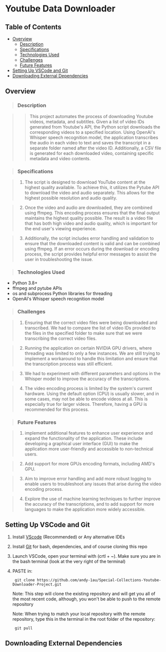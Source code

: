 # Youtube Data Downloader

## Table of Contents
* [Overview](#overview)
    * [Description](#description)
    * [Specifications](#specifications)
    * [Technologies Used](#technologies-used)
    * [Challenges](#challenges)
    * [Future Features](#future-features)
* [Setting Up VSCode and Git](#setting-up-vscode-and-git)
* [Downloading External Dependencies](#downloading-external-dependencies)


## Overview 

>### Description

>> This project automates the process of downloading Youtube videos, metadata, and subtitles. Given a list of video IDs generated from Youtube's API, the Python script downloads the corresponding videos to a specified location. Using OpenAI's Whisper speech recognition model, the application transcribes the audio in each video to text and saves the transcript in a separate folder named after the video ID. Additionally, a CSV file is generated for each downloaded video, containing specific metadata and video contents.

>### Specifications

> 1. The script is designed to download YouTube content at the highest quality available. To achieve this, it utilizes the Pytube API to download the video and audio separately. This allows for the highest possible resolution and audio quality.

> 2. Once the video and audio are downloaded, they are combined using ffmpeg. This encoding process ensures that the final output maintains the highest quality possible. The result is a video file that has both high video and audio quality, which is important for the end user's viewing experience.

> 3. Additionally, the script includes error handling and validation to ensure that the downloaded content is valid and can be combined using ffmpeg. If an error occurs during the download or encoding process, the script provides helpful error messages to assist the user in troubleshooting the issue.

>### Technologies Used

* Python 3.8+ 
* ffmpeg and pytube APIs 
* os and subprocess Python libraries for threading
* OpenAI's Whisper speech recognition model

>### Challenges

>1. Ensuring that the correct video files were being downloaded and transcribed. We had to compare the list of video IDs provided to the files in the specified folder to make sure that we were transcribing the correct video files. 

>2. Running the application on certain NVIDIA GPU drivers, where threading was limited to only a few instances. We are still trying to implement a workaround to handle this limitation and ensure that the transcription process was still efficient.

>3. We had to experiment with different parameters and options in the Whisper model to improve the accuracy of the transcriptions.

>4. The video encoding process is limited by the system's current hardware. Using the default option (CPU) is usually slower, and in some cases, may not be able to encode videos at all. This is especially true for larger videos. Therefore, having a GPU is recommended for this process. 

>### Future Features

>1. implement additional features to enhance user experience and expand the functionality of the application. These include developing a graphical user interface (GUI) to make the application more user-friendly and accessible to non-technical users. 

>2. Add support for more GPUs encoding formats, including AMD's GPU. 

>3. Aim to improve error handling and add more robust logging to enable users to troubleshoot any issues that arise during the video encoding process. 

>4. Explore the use of machine learning techniques to further improve the accuracy of the transcriptions, and to add support for more languages to make the application more widely accessible.


## Setting Up VSCode and Git 
1. Install [VScode](https://code.visualstudio.com/download) (Recommended) or Any alternative IDEs

2. Install [Git](https://git-scm.com/downloads) for bash, dependencies, and of course cloning this repo 

3. Launch VSCode, open your terminal with (crtl + ~). Make sure you are in the bash terminal (look at the very right of the terminal) 

4. PASTE in:

        git clone https://github.com/andy-1au/Special-Collections-Youtube-Downloader-Project.git
    Note: This step will clone the existing repository and will get you all of the most recent code, although, you won't be able to push to the remote repository 

    Note: When trying to match your local repository with the remote repository, type this in the terminal in the root folder of the repository: 
        
        git pull 

## Downloading External Dependencies


